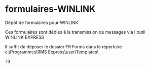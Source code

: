 # formulaires-WINLINK
Dépôt de formulaires pour WINLINK

Ces formulaires sont dédiés à la transmission de messages via l'outil WINLINK EXPRESS

Il suffit de déposer le dossier FR Forms dans le répertoire c:\Programmes\RMS Express\user\Templates\

73
